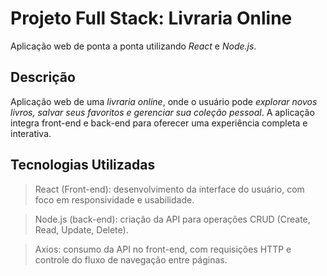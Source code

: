 # Projeto Full Stack: Livraria Online 
Aplicação web de ponta a ponta utilizando *React* e *Node.js*.

## Descrição
Aplicação web de uma *livraria online*, onde o usuário pode *explorar novos livros, salvar seus favoritos e gerenciar sua coleção pessoal*. A aplicação integra front-end e back-end para oferecer uma experiência completa e interativa.

## Tecnologias Utilizadas
> React (Front-end): desenvolvimento da interface do usuário, com foco em responsividade e usabilidade.

> Node.js (back-end): criação da API para operações CRUD (Create, Read, Update, Delete).

> Axios: consumo da API no front-end, com requisições HTTP e controle do fluxo de navegação entre páginas.
